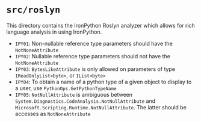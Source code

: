 # `src/roslyn`

This directory contains the IronPython Roslyn analyzer which allows for rich language analysis in using IronPython.

- `IPY01`: Non-nullable reference type parameters should have the `NotNoneAttribute`
- `IPY02`: Nullable reference type parameters should not have the `NotNoneAttribute`
- `IPY03`: `BytesLikeAttribute` is only allowed on parameters of type `IReadOnlyList<byte>`, or `IList<byte>`
- `IPY04`: To obtain a name of a python type of a given object to display to a user, use `PythonOps.GetPythonTypeName`
- `IPY05`: `NotNullAttribute` is ambiguous between `System.Diagnostics.CodeAnalysis.NotNullAttribute` and `Microsoft.Scripting.Runtime.NotNullAttribute`. The latter should be accesses as `NotNoneAttribute`
